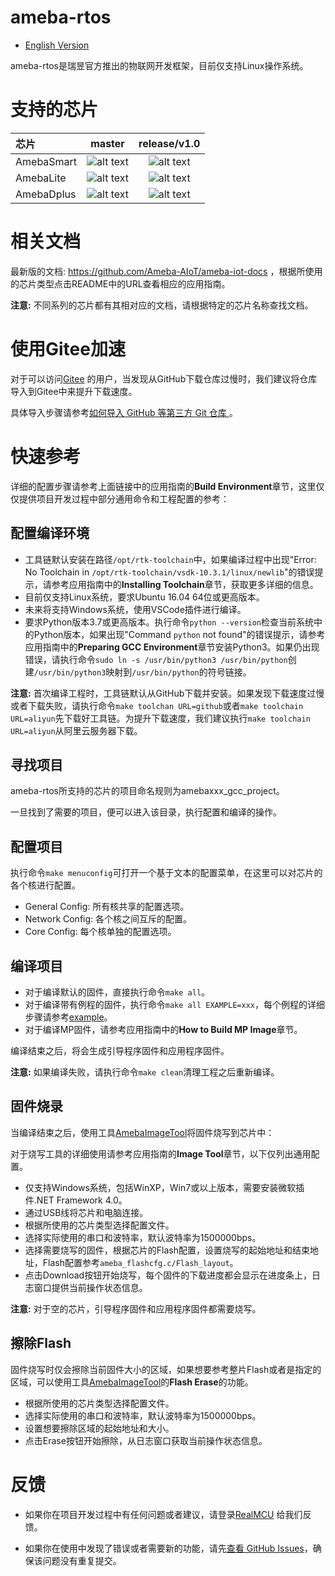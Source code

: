 # ameba-rtos

* [English Version](./README.md)

ameba-rtos是瑞昱官方推出的物联网开发框架，目前仅支持Linux操作系统。

# 支持的芯片

|芯片         |          master       |     release/v1.0       |
|:----------- |:---------------------:| :---------------------:|
|AmebaSmart   |![alt text][supported] | ![alt text][supported] |
|AmebaLite    |![alt text][supported] | ![alt text][supported] |
|AmebaDplus   |![alt text][supported] | ![alt text][supported] |

[supported]: https://img.shields.io/badge/-supported-green "supported"

# 相关文档

最新版的文档: https://github.com/Ameba-AIoT/ameba-iot-docs ，根据所使用的芯片类型点击README中的URL查看相应的应用指南。

**注意:** 不同系列的芯片都有其相对应的文档，请根据特定的芯片名称查找文档。

# 使用Gitee加速

对于可以访问[Gitee](https://gitee.com) 的用户，当发现从GitHub下载仓库过慢时，我们建议将仓库导入到Gitee中来提升下载速度。

具体导入步骤请参考[如何导入 GitHub 等第三方 Git 仓库 ](https://gitee.com/help/articles/4261)。

# 快速参考

详细的配置步骤请参考上面链接中的应用指南的**Build Environment**章节，这里仅仅提供项目开发过程中部分通用命令和工程配置的参考：

## 配置编译环境

* 工具链默认安装在路径`/opt/rtk-toolchain`中，如果编译过程中出现"Error: No Toolchain in `/opt/rtk-toolchain/vsdk-10.3.1/linux/newlib`"的错误提示，请参考应用指南中的**Installing Toolchain**章节，获取更多详细的信息。
* 目前仅支持Linux系统，要求Ubuntu 16.04 64位或更高版本。
* 未来将支持Windows系统，使用VSCode插件进行编译。
* 要求Python版本3.7或更高版本。执行命令`python --version`检查当前系统中的Python版本，如果出现"Command `python` not found"的错误提示，请参考应用指南中的**Preparing GCC Environment**章节安装Python3。如果仍出现错误，请执行命令`sudo ln -s /usr/bin/python3 /usr/bin/python`创建`/usr/bin/python3`映射到`/usr/bin/python`的符号链接。

**注意:** 首次编译工程时，工具链默认从GitHub下载并安装。如果发现下载速度过慢或者下载失败，请执行命令`make toolchan URL=github`或者`make toolchain URL=aliyun`先下载好工具链。为提升下载速度，我们建议执行`make toolchain URL=aliyun`从阿里云服务器下载。

## 寻找项目

ameba-rtos所支持的芯片的项目命名规则为amebaxxx_gcc_project。

一旦找到了需要的项目，便可以进入该目录，执行配置和编译的操作。

## 配置项目

执行命令`make menuconfig`可打开一个基于文本的配置菜单，在这里可以对芯片的各个核进行配置。

* General Config: 所有核共享的配置选项。
* Network Config: 各个核之间互斥的配置。
* Core Config: 每个核单独的配置选项。

## 编译项目

* 对于编译默认的固件，直接执行命令`make all`。
* 对于编译带有例程的固件，执行命令`make all EXAMPLE=xxx`，每个例程的详细步骤请参考[example](component/example)。
* 对于编译MP固件，请参考应用指南中的**How to Build MP Image**章节。

编译结束之后，将会生成引导程序固件和应用程序固件。

**注意:** 如果编译失败，请执行命令`make clean`清理工程之后重新编译。

## 固件烧录

当编译结束之后，使用工具[AmebaImageTool](tools/ameba/ImageTool/AmebaImageTool.exe)将固件烧写到芯片中：

对于烧写工具的详细使用请参考应用指南的**Image Tool**章节，以下仅列出通用配置。

* 仅支持Windows系统，包括WinXP，Win7或以上版本，需要安装微软插件.NET Framework 4.0。
* 通过USB线将芯片和电脑连接。
* 根据所使用的芯片类型选择配置文件。
* 选择实际使用的串口和波特率，默认波特率为1500000bps。
* 选择需要烧写的固件，根据芯片的Flash配置，设置烧写的起始地址和结束地址，Flash配置参考`ameba_flashcfg.c/Flash_layout`。
* 点击Download按钮开始烧写，每个固件的下载进度都会显示在进度条上，日志窗口提供当前操作状态信息。

**注意:** 对于空的芯片，引导程序固件和应用程序固件都需要烧写。

## 擦除Flash

固件烧写时仅会擦除当前固件大小的区域，如果想要参考整片Flash或者是指定的区域，可以使用工具[AmebaImageTool](tools/ameba/ImageTool/AmebaImageTool.exe)的**Flash Erase**的功能。

* 根据所使用的芯片类型选择配置文件。
* 选择实际使用的串口和波特率，默认波特率为1500000bps。
* 设置想要擦除区域的起始地址和大小。
* 点击Erase按钮开始擦除，从日志窗口获取当前操作状态信息。

# 反馈

* 如果你在项目开发过程中有任何问题或者建议，请登录[RealMCU](https://www.realmcu.com/en/Account/Login?ReturnUrl=%2FCommunity%2Fcima%2F3187aedd-cb0d-444b-aa0c-284fd82cc501) 给我们反馈。

* 如果你在使用中发现了错误或者需要新的功能，请先[查看 GitHub Issues](https://github.com/Ameba-AIoT/ameba-rtos/issues)，确保该问题没有重复提交。